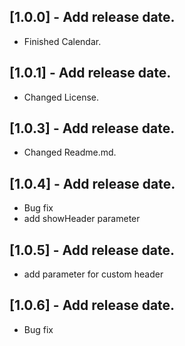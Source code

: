 ## [1.0.0] - Add release date.

* Finished Calendar.

## [1.0.1] - Add release date.

* Changed License.

## [1.0.3] - Add release date.

* Changed Readme.md.
  
## [1.0.4] - Add release date.

* Bug fix
* add showHeader parameter

## [1.0.5] - Add release date.

* add parameter for custom header

## [1.0.6] - Add release date.

* Bug fix
